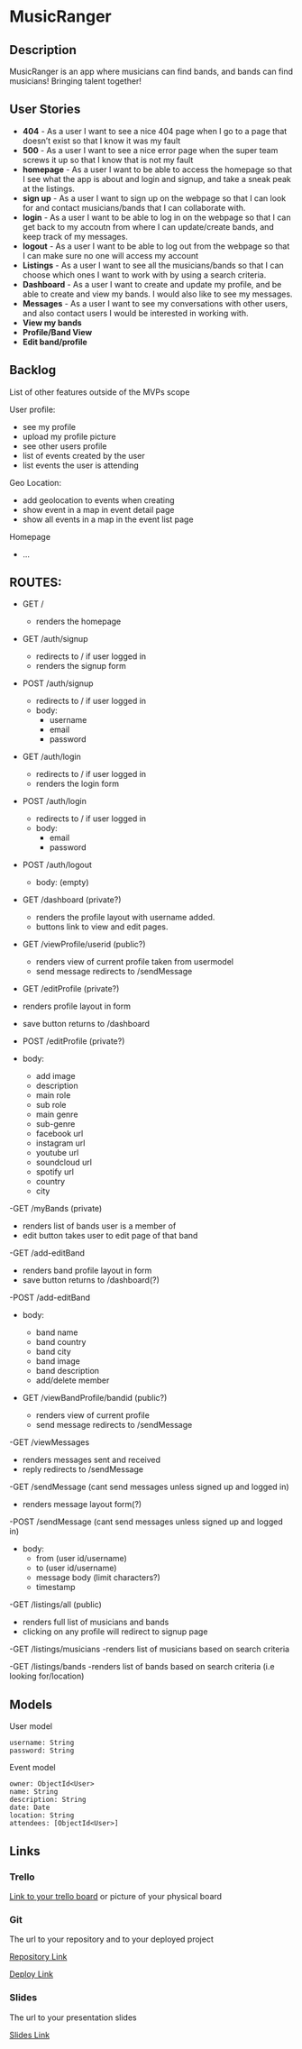 # MusicRanger

## Description

MusicRanger is an app where musicians can find bands, and bands can find musicians! Bringing talent together!
 
## User Stories

- **404** - As a user I want to see a nice 404 page when I go to a page that doesn’t exist so that I know it was my fault 
- **500** - As a user I want to see a nice error page when the super team screws it up so that I know that is not my fault
- **homepage** - As a user I want to be able to access the homepage so that I see what the app is about and login and signup, and take a sneak peak at the listings. 
- **sign up** - As a user I want to sign up on the webpage so that I can look for and contact musicians/bands that I can collaborate with. 
- **login** - As a user I want to be able to log in on the webpage so that I can get back to my accoutn from where I can update/create bands, and keep track of my messages. 
- **logout** - As a user I want to be able to log out from the webpage so that I can make sure no one will access my account
- **Listings** - As a user I want to see all the musicians/bands so that I can choose which ones I want to work with by using a search criteria. 
- **Dashboard** - As a user I want to create and update my profile, and be able to create and view my bands.  I would also like to see my messages.
- **Messages** - As a user I want to see my conversations with other users, and also contact users I would be interested in working with.
- **View my bands** 
- **Profile/Band View** 
- **Edit band/profile**

## Backlog

List of other features outside of the MVPs scope

User profile:
- see my profile
- upload my profile picture
- see other users profile
- list of events created by the user
- list events the user is attending

Geo Location:
- add geolocation to events when creating
- show event in a map in event detail page
- show all events in a map in the event list page

Homepage
- ...


## ROUTES:

- GET / 
  - renders the homepage

- GET /auth/signup
  - redirects to / if user logged in
  - renders the signup form 

- POST /auth/signup
  - redirects to / if user logged in
  - body:
    - username
    - email
    - password

- GET /auth/login
  - redirects to / if user logged in
  - renders the login form 

- POST /auth/login
  - redirects to / if user logged in
  - body:
    - email
    - password

- POST /auth/logout
  - body: (empty)

- GET /dashboard (private?)
  - renders the profile layout with username added. 
  - buttons link to view and edit pages.

- GET /viewProfile/userid (public?)
  - renders view of current profile taken from usermodel
  - send message redirects to /sendMessage

- GET /editProfile (private?)
 - renders profile layout in form
 - save button returns to /dashboard

- POST /editProfile (private?)
 - body: 
   - add image
   - description
   - main role
   - sub role
   - main genre
   - sub-genre
   - facebook url
   - instagram url 
   - youtube url
   - soundcloud url
   - spotify url
   - country 
   - city

-GET /myBands (private)
 - renders list of bands user is a member of
 - edit button takes user to edit page of that band

-GET /add-editBand
 - renders band profile layout in form
 - save button returns to /dashboard(?)

-POST /add-editBand
 - body: 
   - band name
   - band country
   - band city
   - band image
   - band description
   - add/delete member

- GET /viewBandProfile/bandid (public?)
  - renders view of current profile
  - send message redirects to /sendMessage

-GET /viewMessages
 - renders messages sent and received 
 - reply redirects to /sendMessage

-GET /sendMessage  (cant send messages unless signed up and logged in)
 - renders message layout form(?)
 
-POST /sendMessage (cant send messages unless signed up and logged in)
 - body: 
   - from (user id/username)
   - to (user id/username)
   - message body (limit characters?)
   - timestamp


-GET /listings/all  (public)
 - renders full list of musicians and bands
 - clicking on any profile will redirect to signup page

-GET /listings/musicians 
 -renders list of musicians based on search criteria

-GET /listings/bands
 -renders list of bands based on search criteria (i.e looking for/location) 


 ## Models

User model
 
```
username: String
password: String
```

Event model

```
owner: ObjectId<User>
name: String
description: String
date: Date
location: String
attendees: [ObjectId<User>]
``` 

## Links

### Trello

[Link to your trello board](https://trello.com) or picture of your physical board

### Git

The url to your repository and to your deployed project

[Repository Link](http://github.com)

[Deploy Link](http://heroku.com)

### Slides

The url to your presentation slides

[Slides Link](http://slides.com)
